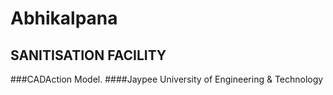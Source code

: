 # Abhikalpana
## SANITISATION FACILITY
###CADAction Model.
####Jaypee University of Engineering & Technology
